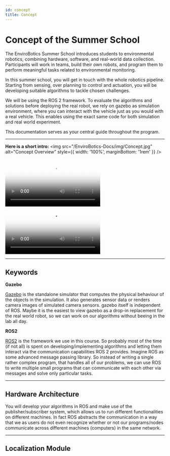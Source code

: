 ```yaml
---
id: concept
title: Concept
---
```


# Concept of the Summer School

The EnviroBotics Summer School introduces students to environmental robotics, combining hardware, software, and real-world data collection. Participants will work in teams, build their own robots, and program them to perform meaningful tasks related to environmental monitoring.

In this summer school, you will get in touch with the whole robotics pipeline. Starting from sensing, over planning to control and actuation, you will be developing suitable algorithms to tackle chosen challenges.

We will be using the ROS 2 framework. To evaluate the algorithms and solutions before deploying the real robot, we rely on gazebo as simulation environment, where you can interact with the vehicle just as you would with a real vehicle. This enables using the exact same code for both simulation and real world experiment.

This documentation serves as your central guide throughout the program.

---

**Here is a short intro:**
<img src="/EnviroBotics-Docs/img/Concept.jpg" alt="Concept Overview" style={{ width: '100%', marginBottom: '1rem' }} />

<div style={{ display: 'flex', justifyContent: 'space-between', gap: '150px', flexWrap: 'wrap' }}>
  <div style={{ flex: '1 1 40%', aspectRatio: '16 / 9' }}>
    <video controls poster="/EnviroBotics-Docs/img/preview.jpg" style={{ width: '100%', height: '100%', objectFit: 'cover' }}>
      <source src="/EnviroBotics-Docs/video/Sim_vid.mp4" type="video/mp4" />
    </video>
  </div>

  <div style={{ flex: '1 1 40%', aspectRatio: '16 / 9' }}>
    <video controls poster="/EnviroBotics-Docs/img/preview.jpg" style={{ width: '100%', height: '100%', objectFit: 'cover' }}>
      <source src="/EnviroBotics-Docs/video/Video.mp4" type="video/mp4" />
    </video>
  </div>
</div>

---

## Keywords
**Gazebo**

[Gazebo](https://gazebosim.org/docs/fortress/getstarted/) is the standalone simulator that computes the physical behaviour of the objects in the simulation. It also generates sensor data or renders camera images of simulated camera sensors. gazebo itself is independent of ROS. Maybe it is the easiest to view gazebo as a drop-in replacement for the real world robot, so we can work on our algorithms without beeing in the lab all day.

**ROS2**

[ROS2](https://www.ros.org/) is the framework we use in this course. So probably most of the time (if not all) is spent on developing/implementing algorithms and letting them interact via the communication capabilities ROS 2 provides. Imagine ROS as some advanced message passing library. So instead of writing a single rather complex program, that handles all of our problems, we can use ROS to write multiple small programs that can communicate with each other via messages and solve only particular tasks.

---

## Hardware Architecture
You will develop your algorithms in ROS and make use of the publisher/subscriber system, which allows us to run different functionalities on different machines. In fact ROS abstracts the communication in a way that we as users do not even recognize whether or not our programs/nodes communicate across different machines (computers) in the same network.

---

## Localization Module